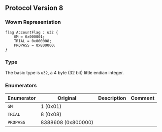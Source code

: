 ## Protocol Version 8

### Wowm Representation
```rust,ignore
flag AccountFlag : u32 {
    GM = 0x000001;    
    TRIAL = 0x000008;    
    PROPASS = 0x800000;    
}
```
### Type
The basic type is `u32`, a 4 byte (32 bit) little endian integer.
### Enumerators
| Enumerator | Original  | Description | Comment |
| --------- | -------- | ----------- | ------- |
| `GM` | 1 (0x01) |  |  |
| `TRIAL` | 8 (0x08) |  |  |
| `PROPASS` | 8388608 (0x800000) |  |  |
